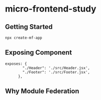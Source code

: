 # micro-frontend-study

## Getting Started
```
npx create-mf-app

```

## Exposing Component
```
exposes: {
        "./Header": './src/Header.jsx',
        "./Footer": './src/Footer.jsx',
      },
```

## Why Module Federation
